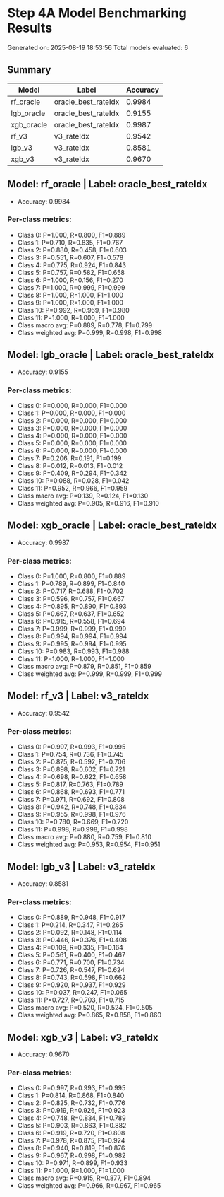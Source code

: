 # Step 4A Model Benchmarking Results

Generated on: 2025-08-19 18:53:56
Total models evaluated: 6

## Summary

| Model | Label | Accuracy |
|-------|-------|----------|
| rf_oracle | oracle_best_rateIdx | 0.9984 |
| lgb_oracle | oracle_best_rateIdx | 0.9155 |
| xgb_oracle | oracle_best_rateIdx | 0.9987 |
| rf_v3 | v3_rateIdx | 0.9542 |
| lgb_v3 | v3_rateIdx | 0.8581 |
| xgb_v3 | v3_rateIdx | 0.9670 |

## Model: rf_oracle | Label: oracle_best_rateIdx
- Accuracy: 0.9984
### Per-class metrics:
  - Class 0: P=1.000, R=0.800, F1=0.889
  - Class 1: P=0.710, R=0.835, F1=0.767
  - Class 2: P=0.880, R=0.458, F1=0.603
  - Class 3: P=0.551, R=0.607, F1=0.578
  - Class 4: P=0.775, R=0.924, F1=0.843
  - Class 5: P=0.757, R=0.582, F1=0.658
  - Class 6: P=1.000, R=0.156, F1=0.270
  - Class 7: P=1.000, R=0.999, F1=0.999
  - Class 8: P=1.000, R=1.000, F1=1.000
  - Class 9: P=1.000, R=1.000, F1=1.000
  - Class 10: P=0.992, R=0.969, F1=0.980
  - Class 11: P=1.000, R=1.000, F1=1.000
  - Class macro avg: P=0.889, R=0.778, F1=0.799
  - Class weighted avg: P=0.999, R=0.998, F1=0.998

## Model: lgb_oracle | Label: oracle_best_rateIdx
- Accuracy: 0.9155
### Per-class metrics:
  - Class 0: P=0.000, R=0.000, F1=0.000
  - Class 1: P=0.000, R=0.000, F1=0.000
  - Class 2: P=0.000, R=0.000, F1=0.000
  - Class 3: P=0.000, R=0.000, F1=0.000
  - Class 4: P=0.000, R=0.000, F1=0.000
  - Class 5: P=0.000, R=0.000, F1=0.000
  - Class 6: P=0.000, R=0.000, F1=0.000
  - Class 7: P=0.206, R=0.191, F1=0.199
  - Class 8: P=0.012, R=0.013, F1=0.012
  - Class 9: P=0.409, R=0.294, F1=0.342
  - Class 10: P=0.088, R=0.028, F1=0.042
  - Class 11: P=0.952, R=0.966, F1=0.959
  - Class macro avg: P=0.139, R=0.124, F1=0.130
  - Class weighted avg: P=0.905, R=0.916, F1=0.910

## Model: xgb_oracle | Label: oracle_best_rateIdx
- Accuracy: 0.9987
### Per-class metrics:
  - Class 0: P=1.000, R=0.800, F1=0.889
  - Class 1: P=0.789, R=0.899, F1=0.840
  - Class 2: P=0.717, R=0.688, F1=0.702
  - Class 3: P=0.596, R=0.757, F1=0.667
  - Class 4: P=0.895, R=0.890, F1=0.893
  - Class 5: P=0.667, R=0.637, F1=0.652
  - Class 6: P=0.915, R=0.558, F1=0.694
  - Class 7: P=0.999, R=0.999, F1=0.999
  - Class 8: P=0.994, R=0.994, F1=0.994
  - Class 9: P=0.995, R=0.994, F1=0.995
  - Class 10: P=0.983, R=0.993, F1=0.988
  - Class 11: P=1.000, R=1.000, F1=1.000
  - Class macro avg: P=0.879, R=0.851, F1=0.859
  - Class weighted avg: P=0.999, R=0.999, F1=0.999

## Model: rf_v3 | Label: v3_rateIdx
- Accuracy: 0.9542
### Per-class metrics:
  - Class 0: P=0.997, R=0.993, F1=0.995
  - Class 1: P=0.754, R=0.736, F1=0.745
  - Class 2: P=0.875, R=0.592, F1=0.706
  - Class 3: P=0.898, R=0.602, F1=0.721
  - Class 4: P=0.698, R=0.622, F1=0.658
  - Class 5: P=0.817, R=0.763, F1=0.789
  - Class 6: P=0.868, R=0.693, F1=0.771
  - Class 7: P=0.971, R=0.692, F1=0.808
  - Class 8: P=0.942, R=0.748, F1=0.834
  - Class 9: P=0.955, R=0.998, F1=0.976
  - Class 10: P=0.780, R=0.669, F1=0.720
  - Class 11: P=0.998, R=0.998, F1=0.998
  - Class macro avg: P=0.880, R=0.759, F1=0.810
  - Class weighted avg: P=0.953, R=0.954, F1=0.951

## Model: lgb_v3 | Label: v3_rateIdx
- Accuracy: 0.8581
### Per-class metrics:
  - Class 0: P=0.889, R=0.948, F1=0.917
  - Class 1: P=0.214, R=0.347, F1=0.265
  - Class 2: P=0.092, R=0.148, F1=0.114
  - Class 3: P=0.446, R=0.376, F1=0.408
  - Class 4: P=0.109, R=0.335, F1=0.164
  - Class 5: P=0.561, R=0.400, F1=0.467
  - Class 6: P=0.771, R=0.700, F1=0.734
  - Class 7: P=0.726, R=0.547, F1=0.624
  - Class 8: P=0.743, R=0.598, F1=0.662
  - Class 9: P=0.920, R=0.937, F1=0.929
  - Class 10: P=0.037, R=0.247, F1=0.065
  - Class 11: P=0.727, R=0.703, F1=0.715
  - Class macro avg: P=0.520, R=0.524, F1=0.505
  - Class weighted avg: P=0.865, R=0.858, F1=0.860

## Model: xgb_v3 | Label: v3_rateIdx
- Accuracy: 0.9670
### Per-class metrics:
  - Class 0: P=0.997, R=0.993, F1=0.995
  - Class 1: P=0.814, R=0.868, F1=0.840
  - Class 2: P=0.825, R=0.732, F1=0.776
  - Class 3: P=0.919, R=0.926, F1=0.923
  - Class 4: P=0.748, R=0.834, F1=0.789
  - Class 5: P=0.903, R=0.863, F1=0.882
  - Class 6: P=0.919, R=0.720, F1=0.808
  - Class 7: P=0.978, R=0.875, F1=0.924
  - Class 8: P=0.940, R=0.819, F1=0.876
  - Class 9: P=0.967, R=0.998, F1=0.982
  - Class 10: P=0.971, R=0.899, F1=0.933
  - Class 11: P=1.000, R=1.000, F1=1.000
  - Class macro avg: P=0.915, R=0.877, F1=0.894
  - Class weighted avg: P=0.966, R=0.967, F1=0.965

